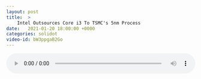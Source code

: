 ```yaml
---
layout: post
title:  >
    Intel Outsources Core i3 To TSMC's 5nm Process
date:   2021-01-20 18:00:00 +0000
categories: solidot
video-id: bW3ppgaB2Go
---
```


<audio src="/assets/26da80e3c4433ee3b86289348f7da87e.mp3" style="width: 100%;" controls></audio>

